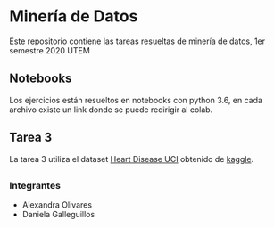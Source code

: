 # Minería de Datos

Este repositorio contiene las tareas resueltas de minería de datos, 1er semestre 2020 UTEM

## Notebooks

Los ejercicios están resueltos en notebooks con python 3.6, en cada archivo existe un link donde se puede redirigir al colab.

## Tarea 3 

La tarea 3 utiliza el dataset [Heart Disease UCI](https://www.kaggle.com/ronitf/heart-disease-uci) obtenido de [kaggle](https://www.kaggle.com/datasets).

## 
### Integrantes 

* Alexandra Olivares 
* Daniela Galleguillos 

## 
